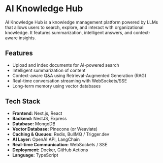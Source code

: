 # AI Knowledge Hub

AI Knowledge Hub is a knowledge management platform powered by LLMs that allows users to search, explore, and interact with organizational knowledge. It features summarization, intelligent answers, and context-aware insights.

## Features
- Upload and index documents for AI-powered search
- Intelligent summarization of content
- Context-aware Q&A using Retrieval-Augmented Generation (RAG)
- Real-time conversation streaming with WebSockets/SSE
- Long-term memory using vector databases

## Tech Stack
- **Frontend:** Next.js, React  
- **Backend:** NestJS, Express  
- **Database:** MongoDB  
- **Vector Database:** Pinecone (or Weaviate)  
- **Caching & Queues:** Redis, BullMQ / Trigger.dev  
- **AI Layer:** OpenAI API, LangChain  
- **Real-time Communication:** WebSockets / SSE  
- **Deployment:** Docker, GitHub Actions  
- **Language:** TypeScript

